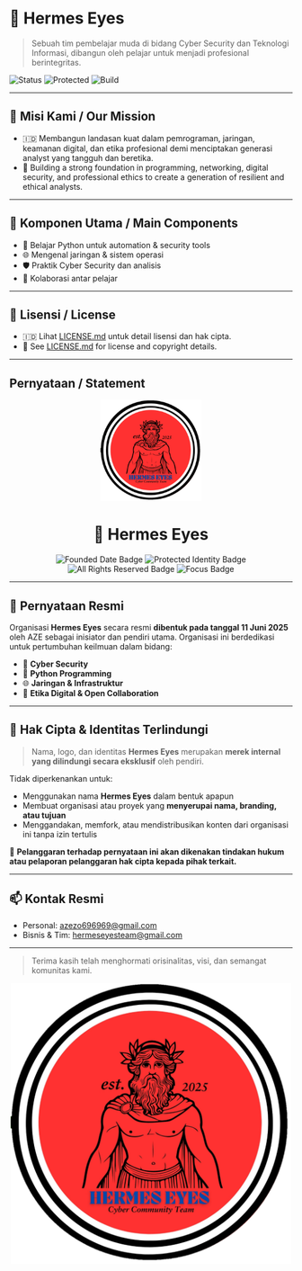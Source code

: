 # 🧿 Hermes Eyes

> Sebuah tim pembelajar muda di bidang Cyber Security dan Teknologi Informasi, dibangun oleh pelajar untuk menjadi profesional berintegritas.

![Status](https://img.shields.io/badge/team-Hermes%20Eyes%20Team-blueviolet)
![Protected](https://img.shields.io/badge/license-All%20Rights%20Reserved-red)
![Build](https://img.shields.io/badge/focus-Cyber%20Security-black)

---

## 📌 Misi Kami / Our Mission
- 🇮🇩 Membangun landasan kuat dalam pemrograman, jaringan, keamanan digital, dan etika profesional demi menciptakan generasi analyst yang tangguh dan beretika.
- 🏴󠁧󠁢󠁥󠁮󠁧󠁿 Building a strong foundation in programming, networking, digital security, and professional ethics to create a generation of resilient and ethical analysts.

---

## 🚀 Komponen Utama / Main Components
- 🔐 Belajar Python untuk automation & security tools
- 🌐 Mengenal jaringan & sistem operasi
- 🛡️ Praktik Cyber Security dan analisis
- 🤝 Kolaborasi antar pelajar

---

## 🧾 Lisensi / License

- 🇮🇩 Lihat [LICENSE.md](./LICENSE.md) untuk detail lisensi dan hak cipta.
- 🏴󠁧󠁢󠁥󠁮󠁧󠁿 See [LICENSE.md](./LICENSE.md) for license and copyright details.

---
## Pernyataan / Statement

<p align="center">
  <img src="https://raw.githubusercontent.com/hermeseyes/.github/main/profile/assets/1749639551110.png" width="180" alt="Hermes Eyes Team Logo">
</p>

<h1 align="center">🧿 Hermes Eyes</h1>

<p align="center">
  <img src="https://img.shields.io/badge/Founded-11%20Juni%202025-blue?style=for-the-badge" alt="Founded Date Badge">
  <img src="https://img.shields.io/badge/Identity-Protected-critical?style=for-the-badge" alt="Protected Identity Badge">
  <img src="https://img.shields.io/badge/All%20Rights-Reserved-red?style=for-the-badge" alt="All Rights Reserved Badge">
  <img src="https://img.shields.io/badge/Focus-Cyber%20Security%20%26%20Tools-success?style=for-the-badge" alt="Focus Badge">
</p>

---

## 📜 Pernyataan Resmi

Organisasi **Hermes Eyes** secara resmi **dibentuk pada tanggal 11 Juni 2025** oleh AZE sebagai inisiator dan pendiri utama. Organisasi ini berdedikasi untuk pertumbuhan keilmuan dalam bidang:

- 🔐 **Cyber Security**
- 🐍 **Python Programming**
- 🌐 **Jaringan & Infrastruktur**
- 🎯 **Etika Digital & Open Collaboration**

---

## 🚫 Hak Cipta & Identitas Terlindungi

> Nama, logo, dan identitas **Hermes Eyes** merupakan **merek internal yang dilindungi secara eksklusif** oleh pendiri.

Tidak diperkenankan untuk:

- Menggunakan nama **Hermes Eyes** dalam bentuk apapun
- Membuat organisasi atau proyek yang **menyerupai nama, branding, atau tujuan**
- Menggandakan, memfork, atau mendistribusikan konten dari organisasi ini tanpa izin tertulis

🚨 **Pelanggaran terhadap pernyataan ini akan dikenakan tindakan hukum atau pelaporan pelanggaran hak cipta kepada pihak terkait.**

---

## 📫 Kontak Resmi

- Personal: azezo696969@gmail.com  
- Bisnis & Tim: hermeseyesteam@gmail.com

---

> Terima kasih telah menghormati orisinalitas, visi, dan semangat komunitas kami.
  
<p align="center">
  <img src="https://raw.githubusercontent.com/hermeseyes/.github/main/profile/assets/1749639551110.png" width="500" alt="Hermes Eyes Team Logo">
</p>
